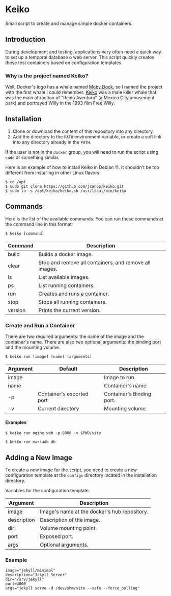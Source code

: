 # Keiko
Small script to create and manage simple docker containers.

## Introduction
During development and testing, applications very often need a quick way to set up a temporal database o web server. This script quickly creates these test containers based on configuration templates.

### Why is the project named Keiko?
Well, Docker's logo has a whale named [Moby Dock](https://www.docker.com/blog/call-me-moby-dock/), so I named the project with the first whale I could remember. [Keiko](https://en.wikipedia.org/wiki/Keiko_(killer_whale)) was a male killer whale that was the main attraction of "Reino Aventura" (a Mexico City amusement park) and portrayed Willy in the 1993 film Free Willy.

## Installation
1. Clone or download the content of this repository into any directory.
1. Add the directory to the `PATH` environment variable, or create a soft link into any directory already in the `PATH`.

If the user is not in the `docker` group, you will need to run the script using `sudo` or something similar.

Here is an example of how to install Keiko in Debian 11. It shouldn't be too different from installing in other Linux flavors.
~~~
$ cd /opt
$ sudo git clone https://github.com/jcanop/keiko.git
$ sudo ln -s /opt/keiko/keiko.sh /usr/local/bin/keiko
~~~

## Commands

Here is the list of the available commands. You can run these commands at the command line in this format:

~~~
$ keiko [command]
~~~

| Command | Description |
| ------- | ----------- |
| build   | Builds a docker image. |
| clear   | Stop and remove all containers, and remove all images. |
| ls      | List available images. |
| ps      | List running containers. |
| run     | Creates and runs a container. |
| stop    | Stops all running containers. |
| version | Prints the current version. |

### Create and Run a Container

There are two required arguments: the name of the image and the container's name. There are also two optional arguments: the binding port and the mounting volume.

~~~
$ keiko run [image] [name] (arguments)
~~~

| Argument | Default | Description |
| -------- | ------- | ----------- |
| image |                           | Image to run. |
| name  |                           | Container's name. |
| -p    | Container's exported port | Container's Binding port. |
| -v    | Current directory         | Mounting volume. |


#### Examples
~~~
$ keiko run nginx web -p 8080 -v $PWD/site
~~~

~~~
$ keiko run mariadb db
~~~

## Adding a New Image

To create a new image for the script, you need to create a new configuration template at the `configs` directory located in the installation directory.

Variables for the configuration template.

| Argument | Description |
| -------- | ----------- |
| image       | Image's name at the docker's hub repository. |
| description | Description of the image. |
| dir         | Volume mounting point. |
| port        | Exposed port. |
| args        | Optional arguments. |

### Example
~~~
image="jekyll/minimal"
description="Jekyll Server"
dir="/srv/jekyll"
port=4000
args="jekyll serve -d /dev/shm/site --safe --force_polling"
~~~
